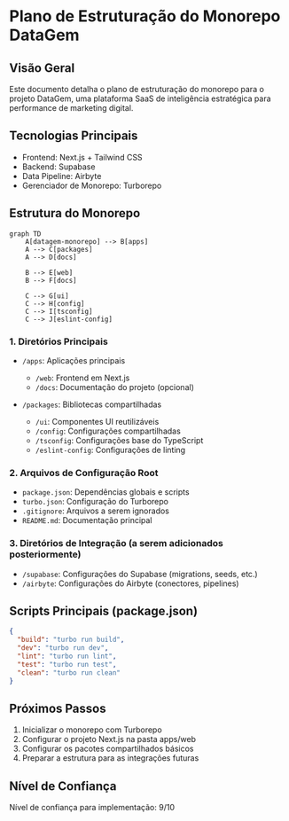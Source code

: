 # Plano de Estruturação do Monorepo DataGem

## Visão Geral
Este documento detalha o plano de estruturação do monorepo para o projeto DataGem, uma plataforma SaaS de inteligência estratégica para performance de marketing digital.

## Tecnologias Principais
- Frontend: Next.js + Tailwind CSS
- Backend: Supabase
- Data Pipeline: Airbyte
- Gerenciador de Monorepo: Turborepo

## Estrutura do Monorepo

```mermaid
graph TD
    A[datagem-monorepo] --> B[apps]
    A --> C[packages]
    A --> D[docs]
    
    B --> E[web]
    B --> F[docs]
    
    C --> G[ui]
    C --> H[config]
    C --> I[tsconfig]
    C --> J[eslint-config]
```

### 1. Diretórios Principais
- `/apps`: Aplicações principais
  - `/web`: Frontend em Next.js
  - `/docs`: Documentação do projeto (opcional)

- `/packages`: Bibliotecas compartilhadas
  - `/ui`: Componentes UI reutilizáveis
  - `/config`: Configurações compartilhadas
  - `/tsconfig`: Configurações base do TypeScript
  - `/eslint-config`: Configurações de linting

### 2. Arquivos de Configuração Root
- `package.json`: Dependências globais e scripts
- `turbo.json`: Configuração do Turborepo
- `.gitignore`: Arquivos a serem ignorados
- `README.md`: Documentação principal

### 3. Diretórios de Integração (a serem adicionados posteriormente)
- `/supabase`: Configurações do Supabase (migrations, seeds, etc.)
- `/airbyte`: Configurações do Airbyte (conectores, pipelines)

## Scripts Principais (package.json)
```json
{
  "build": "turbo run build",
  "dev": "turbo run dev",
  "lint": "turbo run lint",
  "test": "turbo run test",
  "clean": "turbo run clean"
}
```

## Próximos Passos
1. Inicializar o monorepo com Turborepo
2. Configurar o projeto Next.js na pasta apps/web
3. Configurar os pacotes compartilhados básicos
4. Preparar a estrutura para as integrações futuras

## Nível de Confiança
Nível de confiança para implementação: 9/10